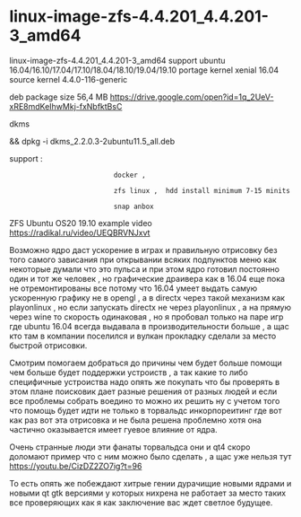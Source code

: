 # linux-image-zfs-4.4.201_4.4.201-3_amd64
linux-image-zfs-4.4.201_4.4.201-3_amd64 support ubuntu 16.04/16.10/17.04/17.10/18.04/18.10/19.04/19.10 portage  kernel xenial 16.04 source kernel  4.4.0-116-generic

deb package size 56,4 MB https://drive.google.com/open?id=1q_2UeV-xRE8mdKeIhwMkj-fxNbfktBsC

dkms 

&& dpkg -i dkms_2.2.0.3-2ubuntu11.5_all.deb


support :

                              docker , 

                              zfs linux ,  hdd install minimum 7-15 minits

                              snap anbox

ZFS Ubuntu OS20 19.10 example video https://radikal.ru/video/UEQBRVNJxvt

Возможно ядро даст ускорение в играх и правильную отрисовку без того самого зависания при открывании всяких подпунктов меню  как некоторые думали что это пульса и при этом ядро готовил постоянно один и тот же человек , но графические драивера как в 16.04 еще пока не отремонтированы все потому что 16.04 умеет выдать самую ускоренную графику не в opengl , а в directx через такой механизм как playonlinux , но если запускать directx не через playonlinux , а на прямую через wine то скорость одинаковая , но я пробовал только на паре игр где ubuntu 16.04 всегда выдавала в производительности больше , а щас кто там в компании поселился и вулкан прокладку сделали за место быстрой отрисовки.

Смотрим помогаем добраться до причины чем будет больше помощи чем больше будет поддержки устроиств , а так какие то либо специфичные устроиства надо опять же покупать что бы проверять в этом плане поисковик дает разные решения от разных людей и если все проблемы собрать воедино то можно их решить ну с учетом того что помощь будет идти не только в торвальдс инкорпореитинг где вот как раз вот эта отрисовка и не была решена проблемно хотя она частично оказывается имеет гуевое влияние от ядра.

Очень странные люди эти фанаты торвальдса они и qt4 скоро доломают пример что с ним можно было сделать , а щас уже нельзя тут https://youtu.be/CizDZ2ZO7ig?t=96

То есть опять же побеждают хитрые гении дурачищие новыми ядрами и новыми qt gtk версиями у которых нихрена не работает за место таких все проверяющих как я как заключение вас ждет светлое будущее.
